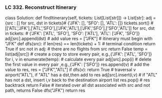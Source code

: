 ### LC 332. Reconstruct Itinerary
class Solution:
    def findItinerary(self, tickets: List[List[str]]) -> List[str]:
        adj = {src : [] for src, dst in tickets}# {'JFK': [], 'SFO': [], 'ATL': []}
        tickets.sort()                          # [['ATL','JFK'],['ATL','SFO'],['JFK','ATL'],['JFK','SFO'],['SFO','ATL']]
        for src, dst in tickets:                # {'JFK': ['ATL', 'SFO'], 'SFO': ['ATL'], 'ATL': ['JFK', 'SFO']}
            adj[src].append(dst)                # add value
        res = ["JFK"]                           # itinerary must begin with "JFK"
        def dfs(src):
            if len(res) == len(tickets) + 1:    # terminal condition
                return True
            if src not in adj:                  # there are no flights from src
                return False
            temp = list(adj[src])               # create a copy to store every pair, e.g.,{'JFK': ['ATL', 'SFO']}
            for i, v in enumerate(temp):        # calculate every pair
                adj[src].pop(i)                 # delete the first value in every pair ,e.g.,{'JFK': ['SFO']}
                res.append(v)                   # add the value to res, res = ["JFK","ATL"]
                if dfs(v): return True          # traversal v airport("ATL"), if "ATL" has a dst,then add to res
                adj[src].insert(i,v)            # if "ATL" has not a dst, insert i,v back to the destination airport list 
                res.pop()                       # res backtrack
            return False                        # iterated over all dst associated with src and not path, returns False 
        dfs("JFK")
        return res